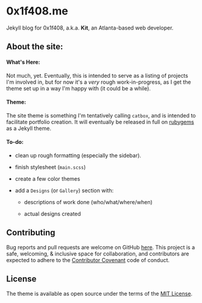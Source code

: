 0x1f408.me
===

Jekyll blog for 0x1f408, a.k.a. **Kit**, an Atlanta-based web developer.

## About the site:
#### What's Here:

Not much, yet. Eventually, this is intended to serve as a listing of projects I'm involved in, but for now it's a
*very* rough work-in-progress, as I get the theme set up in a way I'm happy with (it could be a while).

#### Theme:

The site theme is something I'm tentatively calling `catbox`, and is intended to facilitate portfolio creation. 
It will eventually be released in full on [rubygems](rubygems.org) as a Jekyll theme.

#### To-do:

* clean up rough formatting (especially the sidebar).

* finish stylesheet (`main.scss`)

* create a few color themes

* add a `Designs` (or `Gallery`) section with:

  * descriptions of work done (who/what/where/when)
  
  * actual designs created

## Contributing

Bug reports and pull requests are welcome on GitHub [here](https://github.com/0x1f408/0x1f08.github.io). This project is a safe, welcoming, & inclusive space for collaboration, and contributors are expected to adhere to the [Contributor Covenant](http://contributor-covenant.org) code of conduct.

## License

The theme is available as open source under the terms of the [MIT License](https://opensource.org/licenses/MIT).

